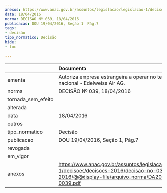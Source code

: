```yaml
---
anexos: https://www.anac.gov.br/assuntos/legislacao/legislacao-1/decisoes/decisoes-2016/decisao-no-039-18-04-2016/@@display-file/arquivo_norma/DA2016-0039.pdf
data: 18/04/2016
norma: DECISÃO Nº 039, 18/04/2016
publicacao: DOU 19/04/2016, Seção 1, Pág.7
tags:
- decisão
tipo_normatico: Decisão
hide: 
- toc 
 
---
```


|                    | Documento                                                                                                                                              |
|:-------------------|:-------------------------------------------------------------------------------------------------------------------------------------------------------|
| ementa             | Autoriza empresa estrangeira a operar no território nacional - Edelweiss Air AG.                                                                       |
| norma              | DECISÃO Nº 039, 18/04/2016                                                                                                                             |
| tornada_sem_efeito |                                                                                                                                                        |
| alterada           |                                                                                                                                                        |
| data               | 18/04/2016                                                                                                                                             |
| outros             |                                                                                                                                                        |
| tipo_normatico     | Decisão                                                                                                                                                |
| publicacao         | DOU 19/04/2016, Seção 1, Pág.7                                                                                                                         |
| revogada           |                                                                                                                                                        |
| em_vigor           |                                                                                                                                                        |
| anexos             | https://www.anac.gov.br/assuntos/legislacao/legislacao-1/decisoes/decisoes-2016/decisao-no-039-18-04-2016/@@display-file/arquivo_norma/DA2016-0039.pdf |